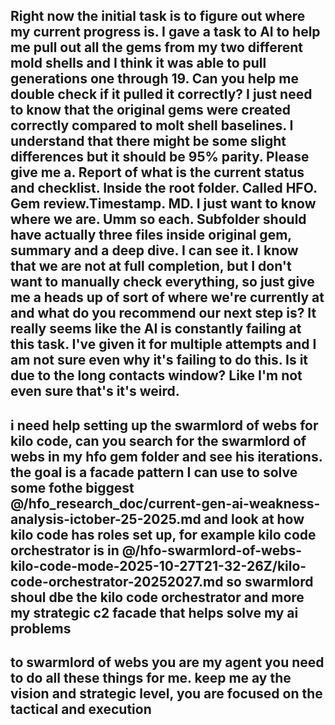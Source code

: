 Right now the initial task is to figure out where my current progress is. I gave a task to AI to help me pull out all the gems from my two different mold shells and I think it was able to pull generations one through 19. Can you help me double check if it pulled it correctly? I just need to know that the original gems were created correctly compared to molt shell baselines. I understand that there might be some slight differences but it should be 95% parity. Please give me a. Report of what is the current status and checklist. Inside the root folder. Called HFO. Gem review.Timestamp.  MD. I just want to know where we are. Umm so each. Subfolder should have actually three files inside original gem, summary and a deep dive. I can see it. I know that we are not at full completion, but I don't want to manually check everything, so just give me a heads up of sort of where we're currently at and what do you recommend our next step is? It really seems like the AI is constantly failing at this task. I've given it for multiple attempts and I am not sure even why it's failing to do this. Is it due to the long contacts window? Like I'm not even sure that's it's weird. 
---
i need help setting up the swarmlord of webs for kilo code, can you search for the swarmlord of webs in my hfo gem folder and see his iterations. the goal is a facade pattern I can use to solve some fothe biggest @/hfo_research_doc/current-gen-ai-weakness-analysis-ictober-25-2025.md  and look at how kilo code has roles set up, for example kilo code orchestrator is in @/hfo-swarmlord-of-webs-kilo-code-mode-2025-10-27T21-32-26Z/kilo-code-orchestrator-20252027.md so swarmlord shoul dbe the kilo code orchestrator and more my strategic c2 facade that helps solve my ai problems
---
to swarmlord of webs
you are my agent you need to do all these things for me. keep me ay the vision and strategic level, you are focused on the tactical and execution
---